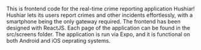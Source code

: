 This is frontend code for the real-time crime reporting application Hushiar! 
Hushiar lets its users report crimes and other incidents effortlessly, with a smartphone being the only gateway required. 
The frontend has been designed with ReactJS. 
Each page of the application can be found in the src/screens folder.
The application is run via Expo, and it is functional on both Android and iOS oeprating systems. 
